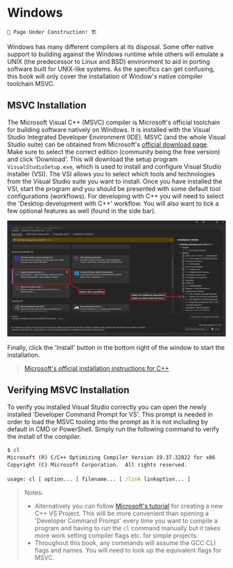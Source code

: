 # Windows

```admonish warning
🚧 Page Under Construction! 🏗️
```

Windows has many different compilers at its disposal. Some offer native support to building against the Windows runtime while others will emulate a UNIX (the predecessor to Linux and BSD) environment to aid in porting software built for UNIX-like systems. As the specifics can get confusing, this book will only cover the installation of Window's native compiler toolchain MSVC.

## MSVC Installation

The Microsoft Visual C++ (MSVC) compiler is Microsoft's official toolchain for building software natively on Windows. It is installed with the Visual Studio Integrated Developer Environment (IDE). MSVC (and the whole Visual Studio suite) can be obtained from Microsoft's [official download page](https://visualstudio.microsoft.com/vs/). Make sure to select the correct edition (community being the free version) and click 'Download'. This will download the setup program `VisualStudioSetup.exe`, which is used to install and configure Visual Studio Installer (VSI). The VSI allows you to select which tools and technologies from the Visual Studio suite you want to install. Once you have installed the VSI, start the program and you should be presented with some default tool configurations (workflows). For developing with C++ you will need to select the 'Desktop development with C++' workflow. You will also want to tick a few optional features as well (found in the side bar).

![VSI Options Reference Image](imgs/vsi-cpp-workflow-install.png)

Finally, click the 'Install' button in the bottom right of the window to start the installation.

> [Microsoft's official installation instructions for C++](https://learn.microsoft.com/en-us/cpp/build/vscpp-step-0-installation?view=msvc-170)

## Verifying MSVC Installation

To verify you installed Visual Studio correctly you can open the newly installed 'Developer Command Prompt for VS'. This prompt is needed in order to load the MSVC tooling into the prompt as it is not including by default in CMD or PowerShell. Simply run the following command to verify the install of the compiler.

```cmd
$ cl
Microsoft (R) C/C++ Optimizing Compiler Version 19.37.32822 for x86
Copyright (C) Microsoft Corporation.  All rights reserved.

usage: cl [ option... ] filename... [ /link linkoption... ]
```

> Notes:
>
> - Alternatively you can follow [Microsoft's tutorial](https://learn.microsoft.com/en-us/cpp/build/vscpp-step-1-create?view=msvc-170) for creating a new C++ VS Project. This will be more convenient than opening a 'Developer Command Prompt' every time you want to compile a program and having to run the `cl` command manually but it takes more work setting compiler flags etc. for simple projects.
> - Throughout this book, any commands will assume the GCC CLI flags and names. You will need to look up the equivalent flags for MSVC.

<!-- Add links to MinGW, Cygwin, Msys2, MinGW-x64 etc.? -->
